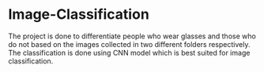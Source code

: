 # Image-Classification
The project is done to differentiate people who wear glasses and those who do not based on the images collected in two different folders respectively.
The classification is done using CNN model which is best suited for image classification.
